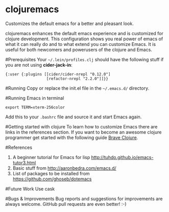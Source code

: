 # clojuremacs
Customizes the default emacs for a better and pleasant look.

clojuremacs enhances the default emacs experience and is customized for clojure development. This configuration shows you real power
of emacs of what it can really do and to what extend you can customize Emacs. It is useful for both newcomers and powerusers of the clojure and Emacs.

#Prerequisites
Your ```~/.lein/profiles.clj``` should have the following stuff if you are not using **cider-jack-in**:

``` 
{:user {:plugins [[cider/cider-nrepl "0.12.0"] 
                  [refactor-nrepl "2.2.0"]]}} 
```

#Running
Copy or replace the init.el file in the ```~/.emacs.d/``` directory.

#Running Emacs in terminal

```export TERM=xterm-256color```

Add this to your ```.bashrc``` file and source it and start Emacs again.

#Getting started with clojure
To learn how to customize Emacs there are links in the references section. If you want to become an awesome clojure programmer 
get started with the following guide [Brave Clojure](http://www.braveclojure.com/).

#References
1. A beginner tutorial for Emacs for lisp http://tuhdo.github.io/emacs-tutor3.html
2. Basic stuff from http://aaronbedra.com/emacs.d/
3. List of packages to be installed from https://github.com/ghoseb/dotemacs

#Future Work
Use cask 

#Bugs & Improvements
Bug reports and suggestions for improvements are always welcome. GitHub pull requests are even better! :-)

